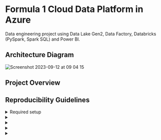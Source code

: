 # Formula 1 Cloud Data Platform in Azure

Data engineering project using Data Lake Gen2, Data Factory, Databricks (PySpark, Spark SQL) and Power BI.

## Architecture Diagram

![Screenshot 2023-09-12 at 09 04 15](https://github.com/martins-jean/Formula-1-Cloud-Data-Platform-in-Azure/assets/118685801/967fc952-6c20-4d24-9991-ca76a781096d)

## Project Overview

## Reproducibility Guidelines

<details>
  <summary>
    Required setup
  </summary>
  1. Create a premium tier Azure Databricks service in the Azure portal. If you want the workspace to be created within your own Vnet, you can specify that under the networking configurations. If you want double encryption, the premium tier allows you to enable infrastructure encryption under the advanced tab. You can then add any tags for later identification and billing purposes. Review and create the resource, it should take around five minutes for the deployment to be complete. <br>
  2. Navigate to the resource page, pin the service to a new dashboard so you can easily access all the resources linked to this project later. You can view your newly created dashboard by clicking on the top left menu, dashboard and then on the drop down menu to view the different Azure dashboards you have. You can also share this dashboard with your team so everyone can access the required resources related to a specific project. Once that's done, go ahead and launch your Databricks workspace.
</details>

<details>
  <summary>
    
  </summary>
  1. Access the Data Engineering environment. 
</details>

<details>
  <summary>
    
  </summary>
</details>

<details>
  <summary>
    
  </summary>
</details>

<details>
  <summary>
    
  </summary>
</details>

